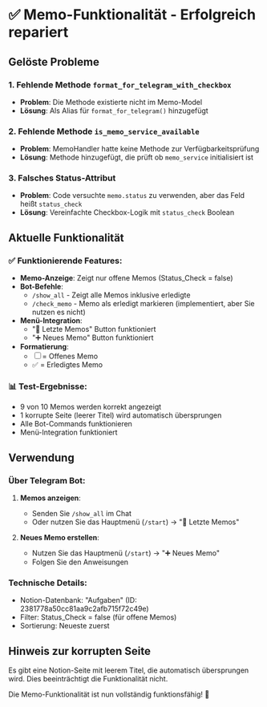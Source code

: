 # ✅ Memo-Funktionalität - Erfolgreich repariert

## Gelöste Probleme

### 1. **Fehlende Methode `format_for_telegram_with_checkbox`**
- **Problem**: Die Methode existierte nicht im Memo-Model
- **Lösung**: Als Alias für `format_for_telegram()` hinzugefügt

### 2. **Fehlende Methode `is_memo_service_available`**
- **Problem**: MemoHandler hatte keine Methode zur Verfügbarkeitsprüfung
- **Lösung**: Methode hinzugefügt, die prüft ob `memo_service` initialisiert ist

### 3. **Falsches Status-Attribut**
- **Problem**: Code versuchte `memo.status` zu verwenden, aber das Feld heißt `status_check`
- **Lösung**: Vereinfachte Checkbox-Logik mit `status_check` Boolean

## Aktuelle Funktionalität

### ✅ Funktionierende Features:
- **Memo-Anzeige**: Zeigt nur offene Memos (Status_Check = false)
- **Bot-Befehle**: 
  - `/show_all` - Zeigt alle Memos inklusive erledigte
  - `/check_memo` - Memo als erledigt markieren (implementiert, aber Sie nutzen es nicht)
- **Menü-Integration**: 
  - "📝 Letzte Memos" Button funktioniert
  - "➕ Neues Memo" Button funktioniert
- **Formatierung**: 
  - ☐ = Offenes Memo
  - ✅ = Erledigtes Memo

### 📊 Test-Ergebnisse:
- 9 von 10 Memos werden korrekt angezeigt
- 1 korrupte Seite (leerer Titel) wird automatisch übersprungen
- Alle Bot-Commands funktionieren
- Menü-Integration funktioniert

## Verwendung

### Über Telegram Bot:
1. **Memos anzeigen**:
   - Senden Sie `/show_all` im Chat
   - Oder nutzen Sie das Hauptmenü (`/start`) → "📝 Letzte Memos"

2. **Neues Memo erstellen**:
   - Nutzen Sie das Hauptmenü (`/start`) → "➕ Neues Memo"
   - Folgen Sie den Anweisungen

### Technische Details:
- Notion-Datenbank: "Aufgaben" (ID: 2381778a50cc81aa9c2afb715f72c49e)
- Filter: Status_Check = false (für offene Memos)
- Sortierung: Neueste zuerst

## Hinweis zur korrupten Seite
Es gibt eine Notion-Seite mit leerem Titel, die automatisch übersprungen wird. Dies beeinträchtigt die Funktionalität nicht.

Die Memo-Funktionalität ist nun vollständig funktionsfähig! 🎉